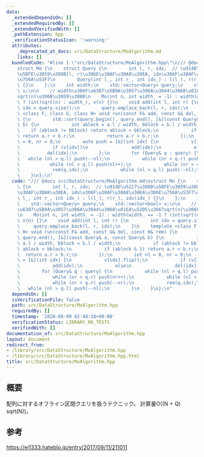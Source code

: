 ```yaml
---
data:
  _extendedDependsOn: []
  _extendedRequiredBy: []
  _extendedVerifiedWith: []
  _pathExtension: hpp
  _verificationStatusIcon: ':warning:'
  attributes:
    _deprecated_at_docs: src/DataStructure/MoAlgorithm.md
    links: []
  bundledCode: "#line 1 \"src/DataStructure/MoAlgorithm.hpp\"\n/// @docs src/DataStructure/MoAlgorithm.md\n\
    struct Mo {\n    struct Query {\n        int l, r, idx;  // \u914D\u5217\u306B\
    \u5BFE\u3059\u308B[l, r)\u306E\u30AF\u30A8\u30EA, idx\u306F\u30AF\u30A8\u30EA\u306E\
    \u756A\u53F7\n        Query(int l_, int r_, int idx_) : l(l_), r(r_), idx(idx_)\
    \ {}\n    };\n    int width;\n    std::vector<Query> query;\n    std::vector<bool>\
    \ v;\n\n    // width\u306F\u6307\u5B9A\u3057\u306A\u3044\u3068\u81EA\u52D5\u3067\
    sqrt(n)\u306B\u3059\u308B\n    Mo(int n, int width_ = -1) : width(width_ == -1\
    \ ? (int)sqrt(n) : width_), v(n) {}\n    void add(int l, int r) {\n        int\
    \ idx = query.size();\n        query.emplace_back(l, r, idx);\n    }\n    template\
    \ <class F, class G, class H> void run(const F& add, const G& del, const H& rem)\
    \ {\n        std::sort(query.begin(), query.end(), [&](const Query& a, const Query&\
    \ b) {\n            int ablock = a.l / width, bblock = b.l / width;\n        \
    \    if (ablock != bblock) return ablock < bblock;\n            if (ablock & 1)\
    \ return a.r < b.r;\n            return a.r > b.r;\n        });\n        int nl\
    \ = 0, nr = 0;\n        auto push = [&](int idx) {\n            v[idx].flip();\n\
    \            if (v[idx])\n                add(idx);\n            else\n      \
    \          del(idx);\n        };\n        for (Query& q : query) {\n         \
    \   while (nl > q.l) push(--nl);\n            while (nr < q.r) push(nr++);\n \
    \           while (nl < q.l) push(nl++);\n            while (nr > q.r) push(--nr);\n\
    \            rem(q.idx);\n            while (nl > q.l) push(--nl);\n        }\n\
    \    }\n};\n"
  code: "/// @docs src/DataStructure/MoAlgorithm.md\nstruct Mo {\n    struct Query\
    \ {\n        int l, r, idx;  // \u914D\u5217\u306B\u5BFE\u3059\u308B[l, r)\u306E\
    \u30AF\u30A8\u30EA, idx\u306F\u30AF\u30A8\u30EA\u306E\u756A\u53F7\n        Query(int\
    \ l_, int r_, int idx_) : l(l_), r(r_), idx(idx_) {}\n    };\n    int width;\n\
    \    std::vector<Query> query;\n    std::vector<bool> v;\n\n    // width\u306F\
    \u6307\u5B9A\u3057\u306A\u3044\u3068\u81EA\u52D5\u3067sqrt(n)\u306B\u3059\u308B\
    \n    Mo(int n, int width_ = -1) : width(width_ == -1 ? (int)sqrt(n) : width_),\
    \ v(n) {}\n    void add(int l, int r) {\n        int idx = query.size();\n   \
    \     query.emplace_back(l, r, idx);\n    }\n    template <class F, class G, class\
    \ H> void run(const F& add, const G& del, const H& rem) {\n        std::sort(query.begin(),\
    \ query.end(), [&](const Query& a, const Query& b) {\n            int ablock =\
    \ a.l / width, bblock = b.l / width;\n            if (ablock != bblock) return\
    \ ablock < bblock;\n            if (ablock & 1) return a.r < b.r;\n          \
    \  return a.r > b.r;\n        });\n        int nl = 0, nr = 0;\n        auto push\
    \ = [&](int idx) {\n            v[idx].flip();\n            if (v[idx])\n    \
    \            add(idx);\n            else\n                del(idx);\n        };\n\
    \        for (Query& q : query) {\n            while (nl > q.l) push(--nl);\n\
    \            while (nr < q.r) push(nr++);\n            while (nl < q.l) push(nl++);\n\
    \            while (nr > q.r) push(--nr);\n            rem(q.idx);\n         \
    \   while (nl > q.l) push(--nl);\n        }\n    }\n};\n"
  dependsOn: []
  isVerificationFile: false
  path: src/DataStructure/MoAlgorithm.hpp
  requiredBy: []
  timestamp: '2020-08-09 02:48:18+09:00'
  verificationStatus: LIBRARY_NO_TESTS
  verifiedWith: []
documentation_of: src/DataStructure/MoAlgorithm.hpp
layout: document
redirect_from:
- /library/src/DataStructure/MoAlgorithm.hpp
- /library/src/DataStructure/MoAlgorithm.hpp.html
title: src/DataStructure/MoAlgorithm.hpp
---
```

## 概要
配列に対するオフライン区間クエリを扱うテクニック。
計算量O((N + Q) sqrt(N))。

## 参考
https://ei1333.hateblo.jp/entry/2017/09/11/211011
